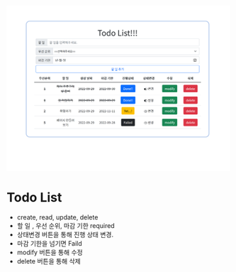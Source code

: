 ![image-20220930032814390](README.assets/image-20220930032814390.png)

# Todo List

- create, read, update, delete
- 할 일 , 우선 순위, 마감 기한 required
- 상태변경 버튼을 통해 진행 상태 변경.
- 마감 기한을 넘기면 Faild
- modify 버튼을 통해 수정
- delete 버튼을 통해 삭제